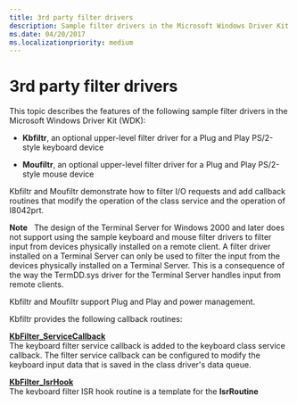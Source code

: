 ```yaml
---
title: 3rd party filter drivers
description: Sample filter drivers in the Microsoft Windows Driver Kit (WDK).
ms.date: 04/20/2017
ms.localizationpriority: medium
---
```


# 3rd party filter drivers


This topic describes the features of the following sample filter drivers in the Microsoft Windows Driver Kit (WDK):

-   **Kbfiltr**, an optional upper-level filter driver for a Plug and Play PS/2-style keyboard device

-   **Moufiltr**, an optional upper-level filter driver for a Plug and Play PS/2-style mouse device

Kbfiltr and Moufiltr demonstrate how to filter I/O requests and add callback routines that modify the operation of the class service and the operation of I8042prt.

**Note**   The design of the Terminal Server for Windows 2000 and later does not support using the sample keyboard and mouse filter drivers to filter input from devices physically installed on a remote client. A filter driver installed on a Terminal Server can only be used to filter the input from the devices physically installed on a Terminal Server. This is a consequence of the way the TermDD.sys driver for the Terminal Server handles input from remote clients.

 

Kbfiltr and Moufiltr support Plug and Play and power management.

Kbfiltr provides the following callback routines:

<a href="" id="kbfilter-servicecallback"></a>[**KbFilter\_ServiceCallback**](/previous-versions/ff542297(v=vs.85))  
The keyboard filter service callback is added to the keyboard class service callback. The filter service callback can be configured to modify the keyboard input data that is saved in the class driver's data queue.

<a href="" id="kbfilter-isrhook"></a>[**KbFilter\_IsrHook**](/previous-versions/ff542294(v=vs.85))  
The keyboard filter ISR hook routine is a template for the **IsrRoutine** callback that I8042prt supports for a keyboard device. The callback can be configured to customize the operation of an ISR of a keyboard.

<a href="" id="kbfilter-initializationroutine"></a>[**KbFilter\_InitializationRoutine**](/previous-versions/ff542293(v=vs.85))  
The keyboard filter initialization routine is a template for the **InitializationRoutine** callback that I8042prt supports for a keyboard device. This callback can be configured to customize the initialization of a keyboard device.

Moufiltr provides the following callback routines:

<a href="" id="moufilter-servicecallback"></a>[**MouFilter\_ServiceCallback**](/previous-versions/ff542380(v=vs.85))  
The mouse filter service callback is added to the mouse class service callback. The filter service callback can be configured to modify the mouse input data that is saved in the class driver's data queue.

<a href="" id="moufilter-isrhook"></a>[**MouFilter\_IsrHook**](/previous-versions/ff542379(v=vs.85))  
The mouse filter ISR hook routine is a template for the **IsrRoutine** callback that I8042prt supports for a mouse device. The callback can be configured to customize the operation of that mouse's ISR.

## Customize the initialization and ISR of a device


Vendors can supply optional upper-level device filter drivers that can add the following optional callbacks to the operation of I8042prt:

<a href="" id="pi8042-keyboard-isr"></a>[**PI8042\_KEYBOARD\_ISR**](/windows-hardware/drivers/ddi/ntdd8042/nc-ntdd8042-pi8042_keyboard_isr)  
The keyboard interrupt service routine (ISR) customizes the operation of the I8042prt keyboard ISR. A keyboard ISR callback is not needed if the default operation of I8042prt is sufficient. After the I8042prt keyboard ISR validates a keyboard interrupt, it calls the keyboard ISR callback.

<a href="" id="pi8042-mouse-isr"></a>[**PI8042\_MOUSE\_ISR**](/windows-hardware/drivers/ddi/ntdd8042/nc-ntdd8042-pi8042_mouse_isr)  
The mouse ISR customizes the operation of the I8042prt mouse ISR. A mouse ISR callback is not needed if the default operation of I8042prt is sufficient. After the I8042prt mouse ISR validates a mouse interrupt, it calls the mouse ISR callback.

<a href="" id="pi8042-keyboard-initialization-routine"></a>[**PI8042\_KEYBOARD\_INITIALIZATION\_ROUTINE**](/windows-hardware/drivers/ddi/ntdd8042/nc-ntdd8042-pi8042_keyboard_initialization_routine)  
The keyboard initialization callback supplements the default initialization of a keyboard device by I8042prt. I8042prt calls this routine when it initializes a keyboard device.

I8042prt adds the callbacks provided by an upper-level device filter driver by using an [**IOCTL\_INTERNAL\_I8042\_HOOK\_KEYBOARD**](/windows-hardware/drivers/ddi/ntdd8042/ni-ntdd8042-ioctl_internal_i8042_hook_keyboard) request for a keyboard device and an [**IOCTL\_INTERNAL\_I8042\_HOOK\_MOUSE**](/windows-hardware/drivers/ddi/ntdd8042/ni-ntdd8042-ioctl_internal_i8042_hook_mouse) request for a mouse device. After I8042prt receives a connect request from a device class driver, I8042prt synchronously sends the device-specific hook request to the top of the device stack.

After a filter driver receives a hook request, it does the following:

-   Saves the upper-level driver hook information, if any, that is passed to the filter driver.

    The hook information includes a pointer to a context, a pointer to an ISR callback, and a pointer to an initialization callback (initialization callback for a keyboard only).

-   Replaces the upper-level driver hook information with the filter driver's hook information.

-   Saves the context of I8042prt and the pointers to callbacks that the filter driver callbacks can use.

The sample filter drivers, Kbfiltr and Moufiltr, provide the following callback routines:

-   [**KbFilter\_IsrHook**](/previous-versions/ff542294(v=vs.85)) is a template for the PI8042\_KEYBOARD\_ISR callback.

-   [**KbFilter\_InitializationRoutine**](/previous-versions/ff542293(v=vs.85)) is a template for the PI8042\_KEYBOARD\_INITIALIZATION\_ROUTINE callback.

-   [**MouFilter\_IsrHook**](/previous-versions/ff542379(v=vs.85)) is a template for the PI8042\_MOUSE\_ISR callback.

## Synchronize the operation of a filter driver with a device's ISR


I8042prt uses a start information request to pass a pointer to a device's interrupt object to the upper-level drivers in its device stack. After a device is started, the filter driver can use the interrupt object to synchronize its operation with the interrupt service routine. Filter drivers should only use the interrupt object in calls to [**KeSynchronizeExecution**](/windows-hardware/drivers/ddi/wdm/nf-wdm-kesynchronizeexecution).

I8042prt passes the interrupt object pointer to the top of the device stack by using an [**IOCTL\_INTERNAL\_I8042\_KEYBOARD\_START\_INFORMATION**](/windows-hardware/drivers/ddi/ntdd8042/ni-ntdd8042-ioctl_internal_i8042_keyboard_start_information) request for a keyboard device and an [**IOCTL\_INTERNAL\_I8042\_MOUSE\_START\_INFORMATION**](/windows-hardware/drivers/ddi/ntdd8042/ni-ntdd8042-ioctl_internal_i8042_mouse_start_information) request for a mouse device. I8042prt synchronously sends a start information request to the top of the device stack after the hardware initialization of a device. After a filter driver receives a start information request, it saves the start information and passes the request down the device stack. I8042prt completes the request.

## Synchronize writes by a filter driver to a device


To customize the operation of a device, a filter driver needs to write control data to the device. The filter driver must synchronize writes to a device with the device's interrupt service routine and other asynchronous reads or writes on the device (for example, writes that are initiated by a set typematic request or a set keyboard indicator request).

I8042prt supports an [**IOCTL\_INTERNAL\_I8042\_KEYBOARD\_WRITE\_BUFFER**](/windows-hardware/drivers/ddi/ntdd8042/ni-ntdd8042-ioctl_internal_i8042_keyboard_write_buffer) request and an [**IOCTL\_INTERNAL\_I8042\_MOUSE\_WRITE\_BUFFER**](/windows-hardware/drivers/ddi/ntdd8042/ni-ntdd8042-ioctl_internal_i8042_mouse_write_buffer) request for this purpose. A write buffer request is synchronized with the device's ISR and other requests that read or write the device.

## I8042prt callbacks that filter drivers can use


I8042prt supports the following callbacks that an upper-level device filter driver can use in its ISR callback:

<a href="" id="pi8042-isr-write-port"></a>[**PI8042\_ISR\_WRITE\_PORT**](/windows-hardware/drivers/ddi/ntdd8042/nc-ntdd8042-pi8042_isr_write_port)  
A write port callback for a device writes to the i8042 port at the IRQL of the device's ISR.

<a href="" id="pi8042-queue-packet"></a>[**PI8042\_QUEUE\_PACKET**](/windows-hardware/drivers/ddi/ntdd8042/nc-ntdd8042-pi8042_queue_packet)  
A queue packet callback for a device queues an input data packet for processing by the device's ISR *DPC*.

<a href="" id="pi8042-synch-read-port"></a>[**PI8042\_SYNCH\_READ\_PORT**](/windows-hardware/drivers/ddi/ntdd8042/nc-ntdd8042-pi8042_synch_read_port)  
This callback can be used in a [**PI8042\_KEYBOARD\_INITIALIZATION\_ROUTINE**](/windows-hardware/drivers/ddi/ntdd8042/nc-ntdd8042-pi8042_keyboard_initialization_routine) callback. I8042prt specifies the read port callback in the *ReadPort* parameter that I8042prt inputs to a keyboard initialization routine.

<a href="" id="pi8042-synch-write-port"></a>[**PI8042\_SYNCH\_WRITE\_PORT**](/windows-hardware/drivers/ddi/ntdd8042/nc-ntdd8042-pi8042_synch_write_port)  
This callback can be used in a [**PI8042\_KEYBOARD\_INITIALIZATION\_ROUTINE**](/windows-hardware/drivers/ddi/ntdd8042/nc-ntdd8042-pi8042_keyboard_initialization_routine) callback. I8042prt specifies the write port callback in the *WritePort* parameter that I8042prt inputs to a keyboard initialization routine.

I8042prt passes pointers to the keyboard device callbacks in a [**INTERNAL\_I8042\_HOOK\_KEYBOARD**](/windows-hardware/drivers/ddi/ntdd8042/ns-ntdd8042-_internal_i8042_hook_keyboard) structure that I8042prt uses to input information with an [**IOCTL\_INTERNAL\_I8042\_HOOK\_KEYBOARD**](/windows-hardware/drivers/ddi/ntdd8042/ni-ntdd8042-ioctl_internal_i8042_hook_keyboard) request.

I8042prt passes pointers to the mouse device callbacks in a [**INTERNAL\_I8042\_HOOK\_MOUSE**](/windows-hardware/drivers/ddi/ntdd8042/ns-ntdd8042-_internal_i8042_hook_mouse) structure that I8042prt uses to input information with an [**IOCTL\_INTERNAL\_I8042\_HOOK\_KEYBOARD**](/windows-hardware/drivers/ddi/ntdd8042/ni-ntdd8042-ioctl_internal_i8042_hook_keyboard) request.

After a filter driver receives a hook device request, it saves the I8042prt callback pointers for use in the filter driver's ISR callback.

 

